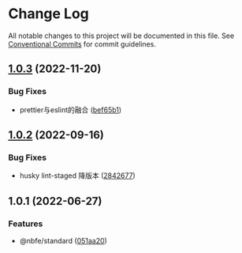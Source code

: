 # Change Log

All notable changes to this project will be documented in this file.
See [Conventional Commits](https://conventionalcommits.org) for commit guidelines.

## [1.0.3](https://github.com/shuoshubao/nbfe/compare/@nbfe/standard@1.0.2...@nbfe/standard@1.0.3) (2022-11-20)


### Bug Fixes

* prettier与eslint的融合 ([bef65b1](https://github.com/shuoshubao/nbfe/commit/bef65b1))





## [1.0.2](https://github.com/shuoshubao/nbfe/compare/@nbfe/standard@1.0.1...@nbfe/standard@1.0.2) (2022-09-16)

### Bug Fixes

- husky lint-staged 降版本 ([2842677](https://github.com/shuoshubao/nbfe/commit/2842677))

## 1.0.1 (2022-06-27)

### Features

- @nbfe/standard ([051aa20](https://github.com/shuoshubao/nbfe/commit/051aa20))
